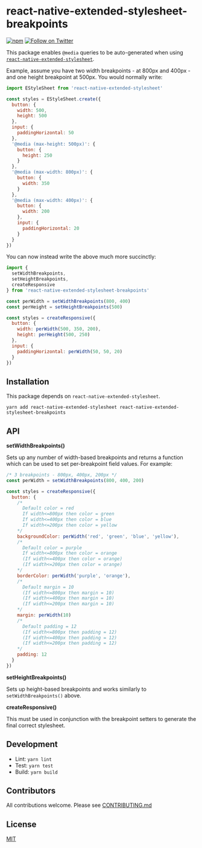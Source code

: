 # react-native-extended-stylesheet-breakpoints

[![npm](https://img.shields.io/npm/v/react-native-extended-stylesheet-breakpoints.svg?maxAge=2592000)](https://www.npmjs.com/package/react-native-extended-stylesheet-breakpoints)
[![Follow on Twitter](https://img.shields.io/twitter/url/http/shields.io.svg?style=social&label=Follow&maxAge=2592000)](https://twitter.com/hiddentao)

This package enables `@media` queries to be auto-generated when using [`react-native-extended-stylesheet`](https://github.com/vitalets/react-native-extended-stylesheet#media-queries).

Example, assume you have two width breakpoints - at 800px and 400px - and one
height breakpoint at 500px. You would normally write:

```js
import EStyleSheet from 'react-native-extended-stylesheet'

const styles = EStyleSheet.create({
  button: {
    width: 500,
    height: 500
  },
  input: {
    paddingHorizontal: 50
  },
  '@media (max-height: 500px)': {
    button: {
      height: 250
    }
  },
  '@media (max-width: 800px)': {
    button: {
      width: 350
    }
  },
  '@media (max-width: 400px)': {
    button: {
      width: 200
    },
    input: {
      paddingHorizontal: 20
    }
  }
})
```

You can now instead write the above much more succinctly:

```js
import {
  setWidthBreakpoints,
  setHeightBreakpoints,
  createResponsive
} from 'react-native-extended-stylesheet-breakpoints'

const perWidth = setWidthBreakpoints(800, 400)
const perHeight = setHeightBreakpoints(500)

const styles = createResponsive({
  button: {
    width: perWidth(500, 350, 200),
    height: perHeight(500, 250)
  },
  input: {
    paddingHorizontal: perWidth(50, 50, 20)
  }
})
```

## Installation

This package depends on `react-native-extended-stylesheet`.

```shell
yarn add react-native-extended-stylesheet react-native-extended-stylesheet-breakpoints
```

## API

**setWidthBreakpoints()**

Sets up any number of width-based breakpoints and returns a function which can
be used to set per-breakpoint field values. For example:

```js
/* 3 breakpoints - 800px, 400px, 200px */
const perWidth = setWidthBreakpoints(800, 400, 200)

const styles = createResponsive({
  button: {
    /*
      Default color = red
      If width<=800px then color = green
      If width<=400px then color = blue
      If width<=200px then color = yellow
    */
    backgroundColor: perWidth('red', 'green', 'blue', 'yellow'),
    /*
      Default color = purple
      If width<=800px then color = orange
      (If width<=400px then color = orange)
      (If width<=200px then color = orange)
    */
    borderColor: perWidth('purple', 'orange'),
    /*
      Default margin = 10
      (If width<=800px then margin = 10)
      (If width<=400px then margin = 10)
      (If width<=200px then margin = 10)
    */
    margin: perWidth(10)
    /*
      Default padding = 12
      (If width<=800px then padding = 12)
      (If width<=400px then padding = 12)
      (If width<=200px then padding = 12)
    */
    padding: 12
  }
})
```

**setHeightBreakpoints()**

Sets up height-based breakpoints and works similarly to `setWidthBreakpoints()` above.

**createResponsive()**

This must be used in conjunction with the breakpoint setters to generate the final
correct stylesheet.

## Development

* Lint: `yarn lint`
* Test: `yarn test`
* Build: `yarn build`

## Contributors

All contributions welcome. Please see [CONTRIBUTING.md](https://github.com/hiddentao/react-native-extended-stylesheet-breakpoints/raw/master/CCONTRIBUTING.md)

## License

[MIT](https://github.com/hiddentao/react-native-extended-stylesheet-breakpoints/raw/master/LICENSE.md)
